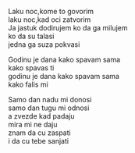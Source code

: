 Laku noc,kome to govorim <br />
laku noc,kad oci zatvorim <br />
Ja jastuk dodirujem ko da ga milujem <br />
ko da su talasi <br />
jedna ga suza pokvasi

Godinu je dana kako spavam sama <br />
kako spavas ti <br />
godinu je dana kako spavam sama <br />
kako falis mi

Samo dan nadu mi donosi <br />
samo dan tugu mi odnosi <br />
a zvezde kad padaju <br />
mira mi ne daju <br />
znam da cu zaspati <br />
i da cu tebe sanjati